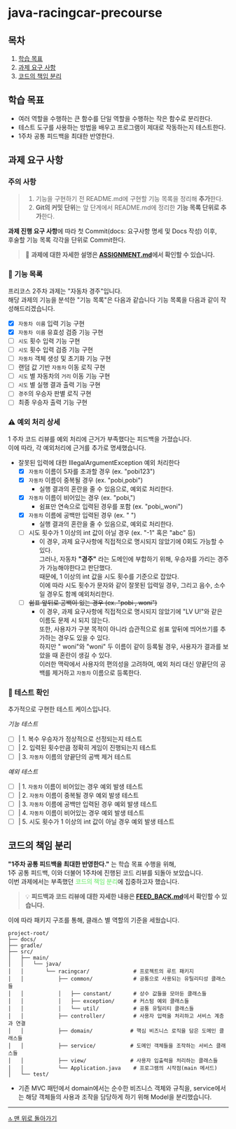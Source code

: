 # java-racingcar-precourse

## 목차

1. [학습 목표](#학습-목표)
2. [과제 요구 사항](#과제-요구-사항)
3. [코드의 책임 분리](#코드의-책임-분리)

## 학습 목표

- 여러 역할을 수행하는 큰 함수를 단일 역할을 수행하는 작은 함수로 분리한다.
- 테스트 도구를 사용하는 방법을 배우고 프로그램이 제대로 작동하는지 테스트한다.
- 1주차 공통 피드백을 최대한 반영한다.

## 과제 요구 사항

### 주의 사항

> 1. 기능을 구현하기 전 README.md에 구현할 기능 목록을 정리해 **추가**한다.
> 2. **Git의 커밋 단위**는 앞 단계에서 README.md에 정리한 **기능 목록 단위로 추가**한다.

**과제 진행 요구 사항**에 따라 첫 Commit(docs: 요구사항 명세 및 Docs 작성) 이후,<br>
후술할 기능 목록 각각을 단위로 Commit한다.

> 📝 **과제에 대한 자세한 설명은 [ASSIGNMENT.md](docs/ASSIGNMENT.md)에서 확인할 수 있습니다.**

### 📝 기능 목록

프리코스 2주차 과제는 "자동차 경주"입니다.<br>
해당 과제의 기능을 분석한 "기능 목록"은 다음과 같습니다
기능 목록을 다음과 같이 작성해드리겠습니다.

- [x] `자동차 이름` 입력 기능 구현
- [x] `자동차 이름` 유효성 검증 기능 구현
- [ ] `시도` 횟수 입력 기능 구현
- [ ] `시도` 횟수 입력 검증 기능 구현
- [ ] `자동차` 객체 생성 및 초기화 기능 구현
- [ ] 랜덤 값 기반 `자동차` 이동 로직 구현
- [ ] `시도` 별 자동차의 `거리` 이동 기능 구현
- [ ] `시도` 별 실행 결과 출력 기능 구현
- [ ] `경주`의 우승자 판별 로직 구현
- [ ] 최종 우승자 출력 기능 구현

### ⚠️ 예외 처리 상세

1 주차 코드 리뷰를 예외 처리에 근거가 부족했다는 피드백을 가졌습니다.<br>
이에 따라, 각 예외처리에 근거를 추가로 명세했습니다.

- 잘못된 입력에 대한 IllegalArgumentException 예외 처리한다
    - [x] `자동차` 이름이 5자를 초과할 경우 (ex. "pobi123")
    - [x] `자동차` 이름이 중복될 경우 (ex. "pobi,pobi")
        - 실행 결과의 혼란을 줄 수 있음으로, 예외로 처리한다.
    - [x] `자동차` 이름이 비어있는 경우 (ex. "pobi,")
        - 쉼표만 연속으로 입력된 경우를 포함 (ex. "pobi,,woni")
    - [x] `자동차` 이름에 공백만 입력된 경우 (ex. "   ")
        - 실행 결과의 혼란을 줄 수 있음으로, 예외로 처리한다.
    - [ ] 시도 횟수가 1 이상의 int 값이 아닐 경우 (ex. "-1" 혹은 "abc" 등)
        - 이 경우, 과제 요구사항에 직접적으로 명시되지 않았기에 0회도 가능할 수 있다.
          <br/> 그러나, 자동차 **"경주"** 라는 도메인에 부합하기 위해, 우승자를 가리는 경주가 가능해야한다고 판단했다.
          <br/> 때문에, 1 이상의 int 값을 시도 횟수를 기준으로 잡았다.
          <br/> 이에 따라 시도 횟수가 문자와 같이 잘못된 입력일 경우, 그리고 음수, 소수일 경우도 함께 예외처리한다.
    - [ ] ~~쉼표 앞뒤로 공백이 있는 경우 (ex. "pobi , woni")~~
        - 이 경우, 과제 요구사항에 직접적으로 명시되지 않았기에 "LV U!"와 같은 이름도 문제 시 되지 않는다.
          <br/> 또한, 사용자가 구분 목적이 아니라 습관적으로 쉼표 앞뒤에 띄어쓰기를 추가하는 경우도 있을 수 있다.
          <br/> 하지만 " woni"와 "woni" 두 이름이 같이 등록될 경우, 사용자가 결과를 보았을 때 혼란이 생길 수 있다.
          <br/> 이러한 맥락에서 사용자의 편의성을 고려하여, 예외 처리 대신 양끝단의 공백를 제거하고 `자동차` 이름으로 등록한다.

### 🧪 테스트 확인

추가적으로 구현한 테스트 케이스입니다.

*기능 테스트*

- [ ] | 1. 복수 우승자가 정상적으로 선정되는지 테스트
- [ ] | 2. 입력된 횟수만큼 정확히 게임이 진행되는지 테스트
- [ ] | 3. `자동차` 이름의 양끝단의 공백 제거 테스트

*예외 테스트*

- [ ] | 1. `자동차` 이름이 비어있는 경우 예외 발생 테스트
- [ ] | 2. `자동차` 이름이 중복될 경우 예외 발생 테스트
- [ ] | 3. `자동차` 이름에 공백만 입력된 경우 예외 발생 테스트
- [ ] | 4. `자동차` 이름이 비어있는 경우 예외 발생 테스트
- [ ] | 5. 시도 횟수가 1 이상의 int 값이 아닐 경우 예외 발생 테스트

## 코드의 책임 분리

**"1주차 공통 피드백을 최대한 반영한다."** 는 학습 목표 수행을 위해,<br/>
1주 공통 피드백, 이와 더불어 1주차에 진행된 코드 리뷰를 되돌아 보았습니다.<br/>
이번 과제에서는 부족했던 <span style="color: lightgreen">**코드의 책임 분리**</span>에 집중하고자 했습니다.<br>
> 💡 **피드백과 코드 리뷰에 대한 자세한 내용은 [FEED_BACK.md](docs/FEED_BACK.md)에서 확인할 수 있습니다.**

이에 따라 패키지 구조를 통해, 클래스 별 역할의 기준을 세웠습니다.

```
project-root/
├── docs/
├── gradle/
├── src/
│   ├── main/
│   │   └── java/
│   │       └── racingcar/              # 프로젝트의 루트 패키지
│   │           ├── common/             # 공통으로 사용되는 유틸리티성 클래스들
│   │           │   ├── constant/       # 상수 값들을 모아둔 클래스들
│   │           │   ├── exception/      # 커스텀 예외 클래스들
│   │           │   └── util/           # 공통 유틸리티 클래스들
│   │           ├── controller/         # 사용자 입력을 처리하고 서비스 계층과 연결
│   │           ├── domain/            # 핵심 비즈니스 로직을 담은 도메인 클래스들
│   │           ├── service/           # 도메인 객체들을 조작하는 서비스 클래스들
│   │           ├── view/              # 사용자 입출력을 처리하는 클래스들
│   │           └── Application.java    # 프로그램의 시작점(main 메서드)
│   └── test/
```

- 기존 MVC 패턴에서 domain에서는 순수한 비즈니스 객체와 규칙을, service에서는 해당 객체들의 사용과 조작을 담당하게 하기 위해 Model을 분리했습니다.

---

[🔝 맨 위로 돌아가기](#java-racingcar-precourse)
